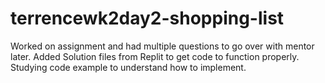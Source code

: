 # terrencewk2day2-shopping-list

Worked on assignment and had multiple questions to go over with mentor later. Added Solution files from Replit to get code to function properly. Studying code example to understand how to implement.
